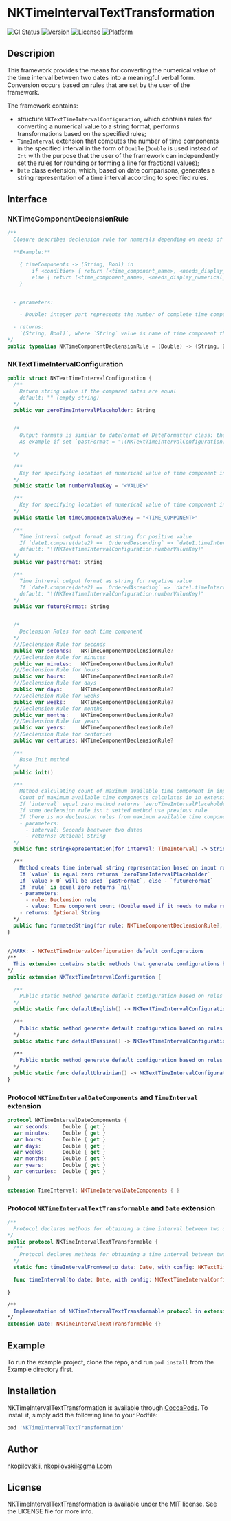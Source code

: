 # NKTimeIntervalTextTransformation

[![CI Status](https://img.shields.io/travis/nkopilovskii/NKTimeIntervalTextTransformation.svg?style=flat)](https://travis-ci.org/nkopilovskii/NKTimeIntervalTextTransformation)
[![Version](https://img.shields.io/cocoapods/v/NKTimeIntervalTextTransformation.svg?style=flat)](https://cocoapods.org/pods/NKTimeIntervalTextTransformation)
[![License](https://img.shields.io/cocoapods/l/NKTimeIntervalTextTransformation.svg?style=flat)](https://cocoapods.org/pods/NKTimeIntervalTextTransformation)
[![Platform](https://img.shields.io/cocoapods/p/NKTimeIntervalTextTransformation.svg?style=flat)](https://cocoapods.org/pods/NKTimeIntervalTextTransformation)

## Descripion

This framework provides the means for converting the numerical value of the time interval between two dates into a meaningful verbal form. Conversion occurs based on rules that are set by the user of the framework.

The framework contains:
-  structure `NKTextTimeIntervalConfiguration`, which contains rules for converting a numerical value to a string format, performs transformations based on the specified rules;
-  `TimeInterval` extension that computes the number of time components in the specified interval in the form of `Double` (`Double` is used instead of `Int` with the purpose that the user of the framework can independently set the rules for rounding or forming a line for fractional values);
- `Date` class extension, which, based on date comparisons, generates a string representation of a time interval according to specified rules.

## Interface
###  NKTimeComponentDeclensionRule
```swift
/**
  Closure describes declension rule for numerals depending on needs of application or language

  **Example:**

    { timeComponents -> (String, Bool) in
        if <condition> { return (<time_component_name>, <needs_display_numerical_value>) }
        else { return (<time_component_name>, <needs_display_numerical_value>) }
    }


  - parameters:

    - Double: integer part represents the number of complete time components in the considered time interval

  - returns:
    `(String, Bool)`, where `String` value is name of time component the required declination, `Bool` value sets need to display numerical value of time component in specified string format of time interval
*/
public typealias NKTimeComponentDeclensionRule = (Double) -> (String, Bool)?

```


###  NKTextTimeIntervalConfiguration
```swift
public struct NKTextTimeIntervalConfiguration {
  /**
    Return string value if the compared dates are equal
    default: "" (empty string)
  */
  public var zeroTimeIntervalPlaceholder: String


  /*
    Output formats is similar to dateFormat of DateFormatter class: the corresponding key value is set to the corresponding value
    As example if set `pastFormat = "\(NKTextTimeIntervalConfiguration.numberValueKey) \(NKTextTimeIntervalConfiguration.timeComponentValueKey) ago"` in result will be something like "12 seconds ago"

  */

  /**
    Key for specifying location of numerical value of time component in string representation of time interval
  */
  public static let numberValueKey = "<VALUE>"

  /**
    Key for specifying location of numerical value of time component in string representation of time interval
  */
  public static let timeComponentValueKey = "<TIME_COMPONENT>"

  /**
    Time intreval output format as string for positive value
    If `date1.compare(date2) == .OrderedDescending` => `date1.timeIntervalSince(date2) > 0`
    default: "\(NKTextTimeIntervalConfiguration.numberValueKey)"
  */
  public var pastFormat: String

  /**
    Time intreval output format as string for negative value
    If `date1.compare(date2) == .OrderedAscending` => `date1.timeIntervalSince(date2) < 0`
    default: "\(NKTextTimeIntervalConfiguration.numberValueKey)"
  */
  public var futureFormat: String


  /*
    Declension Rules for each time component
  */
  ///Declension Rule for seconds
  public var seconds:   NKTimeComponentDeclensionRule?
  ///Declension Rule for minutes
  public var minutes:   NKTimeComponentDeclensionRule?
  ///Declension Rule for hours
  public var hours:     NKTimeComponentDeclensionRule?
  ///Declension Rule for days
  public var days:      NKTimeComponentDeclensionRule?
  ///Declension Rule for weeks
  public var weeks:     NKTimeComponentDeclensionRule?
  ///Declension Rule for months
  public var months:    NKTimeComponentDeclensionRule?
  ///Declension Rule for years
  public var years:     NKTimeComponentDeclensionRule?
  ///Declension Rule for centuries
  public var centuries: NKTimeComponentDeclensionRule?

  /**
    Base Init method
  */
  public init() 

  /**
    Method calculating count of maximum available time component in input time interval and returns it's string representation based on Declension Rules
    Count of maximum available time components calculates in in extension of the class TimeInterval wich implements NKTimeIntervalDateComponents protocol
    If `interval` equal zero method returns `zeroTimeIntervalPlaceholder`
    If some declension rule isn't setted method use previous rule
    If there is no declension rules from maximum available time component to minimum (seconds) method returns nil
    - parameters:
      - interval: Seconds beetween two dates
      - returns: Optional String
  */
  public func stringRepresentation(for interval: TimeInterval) -> String? 

  /**
    Method creats time interval string representation based on input rule and time component count
    If `value` is equal zero returns `zeroTimeIntervalPlaceholder`
    If `value > 0` will be used `pastFormat`, else - `futureFormat`
    If `rule` is equal zero returns `nil`
    - parameters:
      - rule: Declension rule
      - value: Time component count (Double used if it needs to make representation for floating point value)
    - returns: Optional String
  */
  public func formatedString(for rule: NKTimeComponentDeclensionRule?, with value: Double) -> String? 
}
  
  
//MARK: - NKTextTimeIntervalConfiguration default configurations
/**
  This extension contains static methods that generate configurations based on rules for declining the numerals of some languages
*/
public extension NKTextTimeIntervalConfiguration {
  
  /**
    Public static method generate default configuration based on rules for declining the numerals of English
  */
  public static func defaultEnglish() -> NKTextTimeIntervalConfiguration
  
  /**
    Public static method generate default configuration based on rules for declining the numerals of Russian
  */
  public static func defaultRussian() -> NKTextTimeIntervalConfiguration 
  
  /**
    Public static method generate default configuration based on rules for declining the numerals of Ukrainian
  */
  public static func defaultUkrainian() -> NKTextTimeIntervalConfiguration 
}
````


### Protocol `NKTimeIntervalDateComponents`  and `TimeInterval` extension
```swift
protocol NKTimeIntervalDateComponents {
  var seconds:    Double { get }
  var minutes:    Double { get }
  var hours:      Double { get }
  var days:       Double { get }
  var weeks:      Double { get }
  var months:     Double { get }
  var years:      Double { get }
  var centuries:  Double { get }
}

extension TimeInterval: NKTimeIntervalDateComponents { }

```


### Protocol `NKTimeIntervalTextTransformable` and `Date` extension
```swift 
/**
  Protocol declares methods for obtaining a time interval between two dates in a string representation using NKTextTimeIntervalConfiguration
*/
public protocol NKTimeIntervalTextTransformable {
  /**
    Protocol declares methods for obtaining a time interval between two dates in a string representation using NKTextTimeIntervalConfiguration
  */
  static func timeIntervalFromNow(to date: Date, with config: NKTextTimeIntervalConfiguration) -> String?

  func timeInterval(to date: Date, with config: NKTextTimeIntervalConfiguration) -> String?

}

/**
  Implementation of NKTimeIntervalTextTransformable protocol in extension of the class Date
*/
extension Date: NKTimeIntervalTextTransformable {}
```


## Example
To run the example project, clone the repo, and run `pod install` from the Example directory first.

## Installation

NKTimeIntervalTextTransformation is available through [CocoaPods](https://cocoapods.org). To install
it, simply add the following line to your Podfile:

```ruby
pod 'NKTimeIntervalTextTransformation'
```

## Author

nkopilovskii, nkopilovskii@gmail.com

## License

NKTimeIntervalTextTransformation is available under the MIT license. See the LICENSE file for more info.
